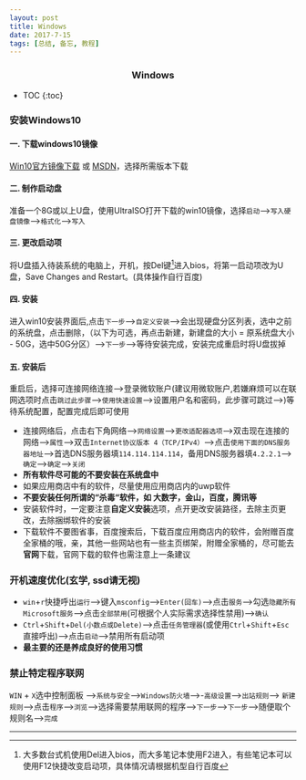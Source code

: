 ```yaml
---
layout: post
title: Windows
date: 2017-7-15
tags: [总结, 备忘, 教程]
---
```


<center><h3><strong>Windows</strong></h3></center>

* TOC
{:toc}

### 安装Windows10
#### 一. 下载windows10镜像
[Win10官方镜像下载](https://www.microsoft.com/zh-cn/software-download/windows10ISO) 或 [MSDN](http://itellyou.cn/)，选择所需版本下载

#### 二. 制作启动盘
准备一个8G或以上U盘，使用UltraISO打开下载的win10镜像，选择`启动`-->`写入硬盘镜像`-->`格式化`-->`写入`

#### 三. 更改启动项
将U盘插入待装系统的电脑上，开机，按Del键[^1]进入bios，将第一启动项改为U盘，Save Changes and Restart。(具体操作自行百度)

[^1]: 大多数台式机使用Del进入bios，而大多笔记本使用F2进入，有些笔记本可以使用F12快捷改变启动项，具体情况请根据机型自行百度

#### 四. 安装
进入win10安装界面后,点击`下一步`-->`自定义安装`-->会出现硬盘分区列表，选中之前的系统盘，点击删除，（以下为可选，再点击新建，新建盘的大小 = 原系统盘大小 - 50G，选中50G分区）-->`下一步`-->等待安装完成，安装完成重启时将U盘拔掉

#### 五. 安装后
重启后，选择可连接网络连接-->登录微软账户(建议用微软账户,若嫌麻烦可以在联网选项时点击`跳过此步骤`-->`使用快速设置`-->设置用户名和密码，此步骤可跳过-->)等待系统配置，配置完成后即可使用

+ 连接网络后，点击右下角网络-->`网络设置`-->`更改适配器选项`-->双击现在连接的网络-->`属性`-->双击`Internet协议版本 4（TCP/IPv4）`-->点击`使用下面的DNS服务器地址`-->首选DNS服务器填`114.114.114.114`，备用DNS服务器填`4.2.2.1`-->`确定`-->`确定`-->`关闭`
+ **所有软件尽可能的不要安装在系统盘中**
+ 如果应用商店中有的软件，尽量使用应用商店内的uwp软件
+ **不要安装任何所谓的“杀毒“软件，如 大数字，金山，百度，腾讯等**
+ 安装软件时，一定要注意**自定义安装**选项，点开更改安装路径，去除主页更改，去除捆绑软件的安装
+ 下载软件不要图省事，百度搜索后，下载百度应用商店内的软件，会附赠百度全家桶的哦，亲，其他一些网站也有一些主页绑架，附赠全家桶的，尽可能去**官网**下载，官网下载的软件也需注意上一条建议

### 开机速度优化(玄学, ssd请无视)
+ `win`+`r`快捷呼出`运行`-->键入`msconfig`-->`Enter(回车)`-->点击`服务`-->勾选`隐藏所有Microsoft服务`-->点击`全部禁用`(可根据个人实际需求选择性禁用)-->`确认`
+ `Ctrl`+`Shift`+`Del(小数点或Delete)`-->点击`任务管理器`(或使用`Ctrl`+`Shift`+`Esc`直接呼出)-->点击`启动`-->禁用所有启动项
+ **最主要的还是养成良好的使用习惯**

### 禁止特定程序联网
`WIN` + `X`选中控制面板 -->`系统与安全`-->`Windows防火墙`-->-`高级设置`-->`出站规则`--> `新建规则`-->点击`程序`-->`浏览`-->选择需要禁用联网的程序-->`下一步`-->`下一步`-->随便取个规则名-->`完成`

---